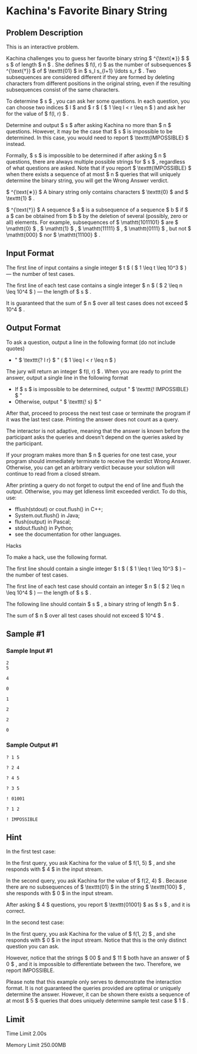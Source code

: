 # Kachina's Favorite Binary String

## Problem Description

This is an interactive problem.

Kachina challenges you to guess her favorite binary string $ ^{\text{∗}} $ $ s $ of length $ n $ . She defines $ f(l, r) $ as the number of subsequences $ ^{\text{†}} $ of $ \texttt{01} $ in $ s_l s_{l+1} \ldots s_r $ . Two subsequences are considered different if they are formed by deleting characters from different positions in the original string, even if the resulting subsequences consist of the same characters.

To determine $ s $ , you can ask her some questions. In each question, you can choose two indices $ l $ and $ r $ ( $ 1 \leq l < r \leq n $ ) and ask her for the value of $ f(l, r) $ .

Determine and output $ s $ after asking Kachina no more than $ n $ questions. However, it may be the case that $ s $ is impossible to be determined. In this case, you would need to report $ \texttt{IMPOSSIBLE} $ instead.

Formally, $ s $ is impossible to be determined if after asking $ n $ questions, there are always multiple possible strings for $ s $ , regardless of what questions are asked. Note that if you report $ \texttt{IMPOSSIBLE} $ when there exists a sequence of at most $ n $ queries that will uniquely determine the binary string, you will get the Wrong Answer verdict.

 $ ^{\text{∗}} $ A binary string only contains characters $ \texttt{0} $ and $ \texttt{1} $ .

 $ ^{\text{†}} $ A sequence $ a $ is a subsequence of a sequence $ b $ if $ a $ can be obtained from $ b $ by the deletion of several (possibly, zero or all) elements. For example, subsequences of $ \mathtt{1011101} $ are $ \mathtt{0} $ , $ \mathtt{1} $ , $ \mathtt{11111} $ , $ \mathtt{0111} $ , but not $ \mathtt{000} $ nor $ \mathtt{11100} $ .

## Input Format

The first line of input contains a single integer $ t $ ( $ 1 \leq t \leq 10^3 $ ) — the number of test cases.

The first line of each test case contains a single integer $ n $ ( $ 2 \leq n \leq 10^4 $ ) — the length of $ s $ .

It is guaranteed that the sum of $ n $ over all test cases does not exceed $ 10^4 $ .

## Output Format

To ask a question, output a line in the following format (do not include quotes)

- " $ \texttt{? l r} $ " ( $ 1 \leq l < r \leq n $ )

 The jury will return an integer $ f(l, r) $ . When you are ready to print the answer, output a single line in the following format

- If $ s $ is impossible to be determined, output " $ \texttt{! IMPOSSIBLE} $ "
- Otherwise, output " $ \texttt{! s} $ "

After that, proceed to process the next test case or terminate the program if it was the last test case. Printing the answer does not count as a query.

The interactor is not adaptive, meaning that the answer is known before the participant asks the queries and doesn't depend on the queries asked by the participant.

If your program makes more than $ n $ queries for one test case, your program should immediately terminate to receive the verdict Wrong Answer. Otherwise, you can get an arbitrary verdict because your solution will continue to read from a closed stream.

After printing a query do not forget to output the end of line and flush the output. Otherwise, you may get Idleness limit exceeded verdict. To do this, use:

- fflush(stdout) or cout.flush() in C++;
- System.out.flush() in Java;
- flush(output) in Pascal;
- stdout.flush() in Python;
- see the documentation for other languages.

Hacks

To make a hack, use the following format.

The first line should contain a single integer $ t $ ( $ 1 \leq t \leq 10^3 $ ) – the number of test cases.

The first line of each test case should contain an integer $ n $ ( $ 2 \leq n \leq 10^4 $ ) — the length of $ s $ .

The following line should contain $ s $ , a binary string of length $ n $ .

The sum of $ n $ over all test cases should not exceed $ 10^4 $ .

## Sample #1

### Sample Input #1

```
2
5

4

0

1

2

2

0
```

### Sample Output #1

```
? 1 5

? 2 4

? 4 5

? 3 5

! 01001

? 1 2

! IMPOSSIBLE
```

## Hint

In the first test case:

In the first query, you ask Kachina for the value of $ f(1, 5) $ , and she responds with $ 4 $ in the input stream.

In the second query, you ask Kachina for the value of $ f(2, 4) $ . Because there are no subsequences of $ \texttt{01} $ in the string $ \texttt{100} $ , she responds with $ 0 $ in the input stream.

After asking $ 4 $ questions, you report $ \texttt{01001} $ as $ s $ , and it is correct.

In the second test case:

In the first query, you ask Kachina for the value of $ f(1, 2) $ , and she responds with $ 0 $ in the input stream. Notice that this is the only distinct question you can ask.

However, notice that the strings $ 00 $ and $ 11 $ both have an answer of $ 0 $ , and it is impossible to differentiate between the two. Therefore, we report IMPOSSIBLE.

Please note that this example only serves to demonstrate the interaction format. It is not guaranteed the queries provided are optimal or uniquely determine the answer. However, it can be shown there exists a sequence of at most $ 5 $ queries that does uniquely determine sample test case $ 1 $ .

## Limit



Time Limit
2.00s

Memory Limit
250.00MB